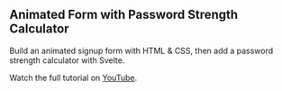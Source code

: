 ## Animated Form with Password Strength Calculator

Build an animated signup form with HTML & CSS, then add a password strength calculator with Svelte. 

Watch the full tutorial on [YouTube](https://youtu.be/yrrw6KdGuxc). 